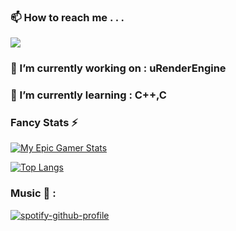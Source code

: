 ### 📫 How to reach me . . .
<img src="https://dcbadge.vercel.app/api/shield/567778516947697675?style=flat&theme=discord" />

### 🔭 I’m currently working on : uRenderEngine

### 🌱 I’m currently learning : C++,C

### Fancy Stats ⚡


<!-- Github Stats -->
[![My Epic Gamer Stats](https://github-readme-stats.vercel.app/api?username=uPorter&theme=dark&count_private=true&show_icons=true&include_all_commits=true)](https://github.com/anuraghazra/github-readme-stats)

<!-- My Top Languages -->
[![Top Langs](https://github-readme-stats.vercel.app/api/top-langs/?username=uporter&theme=dark&langs_count=80&layout=compact)](https://github.com/anuraghazra/github-readme-stats)

### Music 🎵 : 
[![spotify-github-profile](https://spotify-github-profile.vercel.app/api/view?uid=t6glhfkpd7b69rm7m2fdzj26n&cover_image=true&theme=default&bar_color=53b14f&bar_color_cover=true)](https://github.com/kittinan/spotify-github-profile)

<!--
**uPorter/uPorter** is a ✨ _special_ ✨ repository because its `README.md` (this file) appears on your GitHub profile.

#📫 How to reach me : <img src="https://dcbadge.vercel.app/api/shield/567778516947697675?style=flat&theme=discord" />

<iframe src="https://open.spotify.com/embed/track/4s5MyMeElBghgUmSihtic9" width="100%" height="380" frameBorder="0" allowfullscreen="" allow="autoplay; clipboard-write; encrypted-media; fullscreen; picture-in-picture"></iframe>

[![Spotify](https://spotify-github-readme.vercel.app/api/spotify)](https://open.spotify.com/collection/tracks)

Here are some ideas to get you started:

- 🔭 I’m currently working on ...
- 🌱 I’m currently learning ...
- 👯 I’m looking to collaborate on ...
- 🤔 I’m looking for help with ...
- 💬 Ask me about ...
- 📫 How to reach me: ...
- 😄 Pronouns: ...
- ⚡ Fun fact: ...
-->


